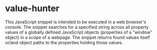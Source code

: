 # value-hunter

This JavaScript snippet is intended to be executed in a web browser's console. 
The snippet searches for a specified string across all property values of a globally defined JavaScript objects (properties of a "window" object) in a scope of a webpage.
The snippet returns found values itself or/and object paths to the properties holding those values.
